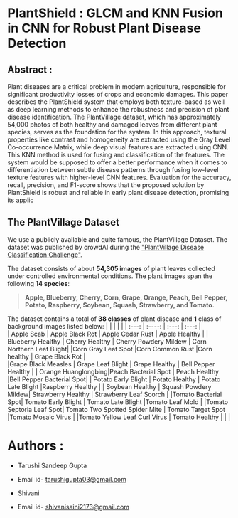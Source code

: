# PlantShield : GLCM and KNN Fusion in CNN for Robust Plant Disease Detection 
## Abstract : 
Plant diseases are a critical problem in modern agriculture, responsible for significant productivity losses of crops
and economic damages. This paper describes the PlantShield 
system that employs both texture-based as well as deep learning 
methods to enhance the robustness and precision of plant disease 
identification. The PlantVillage dataset, which has approximately 
54,000 photos of both healthy and damaged leaves from different 
plant species, serves as the foundation for the system. In this 
approach, textural properties like contrast and homogeneity are 
extracted using the Gray Level Co-occurrence Matrix, while deep 
visual features are extracted using CNN. This KNN method is used 
for fusing and classification of the features. The system would be 
supposed to offer a better performance when it comes to 
differentiation between subtle disease patterns through fusing 
low-level texture features with higher-level CNN features. 
Evaluation for the accuracy, recall, precision, and F1-score shows 
that the proposed solution by PlantShield is robust and reliable in 
early plant disease detection, promising its applic

## The PlantVillage Dataset

We use a publicly available and quite famous, the PlantVillage Dataset. The dataset was published by crowdAI during the ["PlantVillage Disease Classification Challenge"](https://www.crowdai.org/challenges/plantvillage-disease-classification-challenge). 

The dataset consists of about **54,305 images** of plant leaves collected under controlled environmental conditions. The plant images span the following **14 species**:

> **Apple, Blueberry, Cherry, Corn, Grape, Orange, Peach, Bell Pepper, Potato, Raspberry, Soybean, Squash, Strawberry, and Tomato.**

The dataset contains a total of **38 classes** of plant disease and **1** class of background images listed below:
|                     |                      |                        |                          | 
| :---:               |    :----:            |          :---:         |         :---:            |  
| Apple Scab          | Apple Black Rot      | Apple Cedar Rust       | Apple Healthy            |
| Blueberry Healthy   | Cherry Healthy       | Cherry Powdery Mildew  | Corn Northern Leaf Blight|
|Corn Gray Leaf Spot  |Corn Common Rust      |Corn healthy            | Grape Black Rot          |     
|Grape Black Measles  | Grape Leaf Blight    | Grape Healthy          | Bell Pepper Healthy      |
| Orange Huanglongbing|Peach Bacterial Spot  | Peach Healthy          |Bell Pepper Bacterial Spot|
| Potato Early Blight | Potato Healthy       | Potato Late Blight     |Raspberry Healthy         |
| Soybean Healthy     | Squash Powdery Mildew| Strawberry Healthy     | Strawberry Leaf Scorch   |
|Tomato Bacterial Spot| Tomato Early Blight  | Tomato Late Blight     |Tomato Leaf Mold          |
|Tomato Septoria Leaf Spot| Tomato Two Spotted Spider Mite | Tomato Target Spot |Tomato Mosaic Virus |
|Tomato Yellow Leaf Curl Virus | Tomato Healthy      |    |    |

# Authors :
* Tarushi Sandeep Gupta
* Email id- tarushigupta03@gmail.com

* Shivani
* Email id- shivanisaini2173@gmail.com

